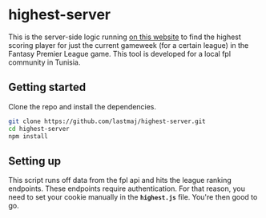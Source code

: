 # highest-server
This is the server-side logic running [on this website](https://highest-fpl.herokuapp.com/) to find the highest scoring player for just the current gameweek (for a certain league)
in the Fantasy Premier League game. This tool is developed for a local fpl community in Tunisia.

## Getting started
Clone the repo and install the dependencies.
```bash
git clone https://github.com/lastmaj/highest-server.git
cd highest-server
npm install
```

## Setting up
This script runs off data from the fpl api and hits the league ranking endpoints. These endpoints require authentication. For that reason, you need to set your cookie manually in
the **`highest.js`** file. You're then good to go.
